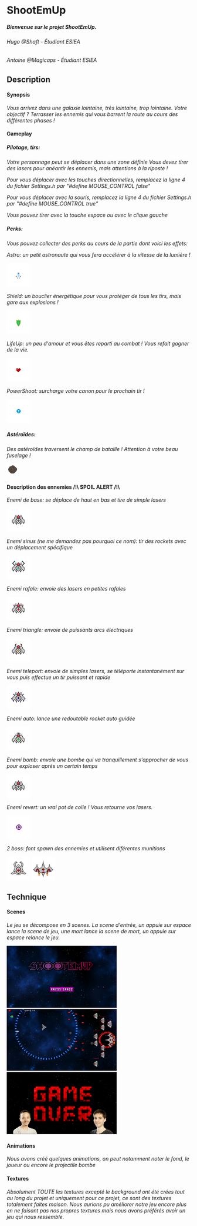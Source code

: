 # ShootEmUp
##### Bienvenue sur le projet ShootEmUp.
###### Hugo @Shaft - Étudiant ESIEA
###### Antoine @Magicaps - Étudiant ESIEA

## Description

#### Synopsis
*Vous arrivez dans une galaxie lointaine, très lointaine, trop lointaine.
Votre objectif ? Terrasser les ennemis qui vous barrent la route au cours des différentes phases !*

#### Gameplay

##### Pilotage, tirs:

*Votre personnage peut se déplacer dans une zone définie*
*Vous devez tirer des lasers pour anéantir les ennemis, mais attentions à la riposte !*

*Pour vous déplacer avec les touches directionnelles, remplacez la ligne 4 du fichier Settings.h par "#define MOUSE_CONTROL false"*

*Pour vous déplacer avec la souris, remplacez la ligne 4 du fichier Settings.h par "#define MOUSE_CONTROL true"*

*Vous pouvez tirer avec la touche espace ou avec le clique gauche*

##### Perks:
*Vous pouvez collecter des perks au cours de la partie dont voici les effets:*

*Astro: un petit astronaute qui vous fera accélérer à la vitesse de la lumière !*

![](https://github.com/Shaft-3796/S1_Tp_Final/blob/shaft/src/Assets/Perks/Perk_Astro.png)

*Shield: un bouclier énergétique pour vous protéger de tous les tirs, mais gare aux explosions !*

![](https://github.com/Shaft-3796/S1_Tp_Final/blob/shaft/src/Assets/Perks/Perk_Shield.png)

*LifeUp: un peu d'amour et vous êtes reparti au combat ! Vous refait gagner de la vie.*

![](https://github.com/Shaft-3796/S1_Tp_Final/blob/shaft/src/Assets/Perks/Perk_LifeUp.png)

*PowerShoot: surcharge votre canon pour le prochain tir !*

![](https://github.com/Shaft-3796/S1_Tp_Final/blob/shaft/src/Assets/Perks/Perk_PowerShoot.png)

##### Astéroïdes:
*Des astéroïdes traversent le champ de bataille ! Attention à votre beau fuselage !*

![](https://github.com/Shaft-3796/S1_Tp_Final/blob/shaft/src/Assets/Gameplay/Asteroid.png)

#### Description des ennemies /!\ SPOIL ALERT /!\
*Enemi de base: se déplace de haut en bas et tire de simple lasers*

![](https://github.com/Shaft-3796/S1_Tp_Final/blob/shaft/src/Assets/Enemy/BaseEnemy.png)

*Enemi sinus (ne me demandez pas pourquoi ce nom): tir des rockets avec un déplacement spécifique*

![](https://github.com/Shaft-3796/S1_Tp_Final/blob/develop/src/Assets/Enemy/EnemySin.png)

*Enemi rafale: envoie des lasers en petites rafales*

![](https://github.com/Shaft-3796/S1_Tp_Final/blob/develop/src/Assets/Enemy/EnemyRafale.png)

*Enemi triangle: envoie de puissants arcs électriques*

![](https://github.com/Shaft-3796/S1_Tp_Final/blob/develop/src/Assets/Enemy/EnemyTriangle.png)

*Enemi teleport: envoie de simples lasers, se téléporte instantanément sur vous puis effectue un tir puissant et rapide*

![](https://github.com/Shaft-3796/S1_Tp_Final/blob/develop/src/Assets/Enemy/EnemyTeleport.png)

*Enemi auto: lance une redoutable rocket auto guidée*

![](https://github.com/Shaft-3796/S1_Tp_Final/blob/develop/src/Assets/Enemy/EnemyAuto.png)

*Enemi bomb: envoie une bombe qui va tranquillement s'approcher de vous pour exploser après un certain temps*

![](https://github.com/Shaft-3796/S1_Tp_Final/blob/develop/src/Assets/Enemy/EnemyBomb.png)

*Enemi revert: un vrai pot de colle ! Vous retourne vos lasers.*

![](https://github.com/Shaft-3796/S1_Tp_Final/blob/develop/src/Assets/Enemy/EnemyRevert.png)

*2 boss: font spawn des ennemies et utilisent diférentes munitions*

![](https://github.com/Shaft-3796/S1_Tp_Final/blob/develop/src/Assets/Enemy/Boss1.png)
![](https://github.com/Shaft-3796/S1_Tp_Final/blob/develop/src/Assets/Enemy/Boss2.png)


## Technique

#### Scenes

*Le jeu se décompose en 3 scenes. La scene d'entrée, un appuie sur espace lance la scene de jeu, une mort lance la scene de mort, un appuie sur espace relance le jeu.*

<img src="https://github.com/Shaft-3796/S1_Tp_Final/blob/develop/src/Assets/Md/MenuScene.png" width="300" height="auto"><img src="https://github.com/Shaft-3796/S1_Tp_Final/blob/develop/src/Assets/Md/GameScene.png" width="300" height="auto"><img src="https://github.com/Shaft-3796/S1_Tp_Final/blob/develop/src/Assets/Md/DeathScene.png" width="300" height="auto">

#### Animations 
*Nous avons créé quelques animations, on peut notamment noter le fond, le joueur ou encore le projectile bombe*

#### Textures
*Absolument TOUTE les textures excepté le background ont été crées tout au long du projet et uniquement pour ce projet, ce sont des textures totalement faites maison. Nous aurions pu améliorer notre jeu encore plus en ne faisant pas nos propres textures mais nous avons préférés avoir un jeu qui nous ressemble.*


